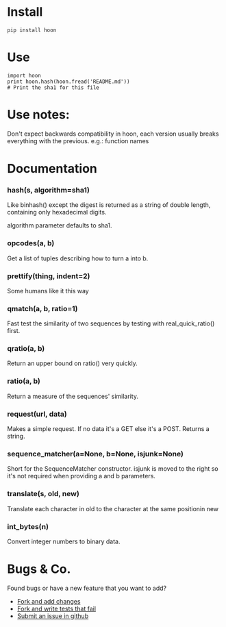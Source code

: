 # Install

    pip install hoon

# Use

    import hoon
    print hoon.hash(hoon.fread('README.md'))
    # Print the sha1 for this file

# Use notes:

Don't expect backwards compatibility in hoon, each version usually breaks everything with the previous. e.g.: function names

# Documentation

### hash(s, algorithm=sha1)
Like binhash() except the digest is returned as a string of double
length, containing only hexadecimal digits.

algorithm parameter defaults to sha1.
### opcodes(a, b)
Get a list of tuples describing how to turn a into b.
### prettify(thing, indent=2)
Some humans like it this way
### qmatch(a, b, ratio=1)
Fast test the similarity of two sequences by testing with
real_quick_ratio() first.
### qratio(a, b)
Return an upper bound on ratio() very quickly.
### ratio(a, b)
Return a measure of the sequences' similarity.
### request(url, data)
Makes a simple request. If no data it's a GET else it's a POST.
Returns a string.
### sequence_matcher(a=None, b=None, isjunk=None)
Short for the SequenceMatcher constructor.
isjunk is moved to the right so it's not required
when providing a and b parameters.
### translate(s, old, new)
Translate each character in old to the character
at the same positionin new
### int_bytes(n)
Convert integer numbers to binary data.

# Bugs & Co.

Found bugs or have a new feature that you want to add?

* [Fork and add changes](https://github.com/medecau/hoon/fork)
* [Fork and write tests that fail](https://github.com/medecau/hoon/fork)
* [Submit an issue in github](https://github.com/medecau/hoon/issues)
